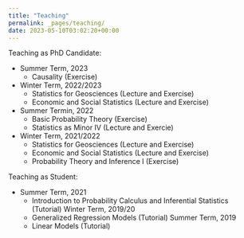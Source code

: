 ```yaml
---
title: "Teaching"
permalink: _pages/teaching/
date: 2023-05-10T03:02:20+00:00
---
```


Teaching as PhD Candidate:

* Summer Term, 2023
    * Causality (Exercise)
* Winter Term, 2022/2023
    * Statistics for Geosciences (Lecture and Exercise)
    * Economic and Social Statistics (Lecture and Exercise)
* Summer Termin, 2022
    * Basic Probability Theory (Exercise)
    * Statistics as Minor IV (Lecture and Exercie)
* Winter Term, 2021/2022
    * Statistics for Geosciences (Lecture and Exercise)
    * Economic and Social Statistics (Lecture and Exercise)
    * Probability Theory and Inference I (Exercise)


Teaching as Student: 

* Summer Term, 2021
    * Introduction to Probability Calculus and Inferential Statistics (Tutorial)
Winter Term, 2019/20
    * Generalized Regression Models (Tutorial)
Summer Term, 2019
    * Linear Models (Tutorial)    